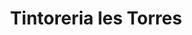 ---
title: "Tintoreria les Torres"
url: /castello-de-la-plana/tintoreria-les-torres/
shop: Wäscherei
---